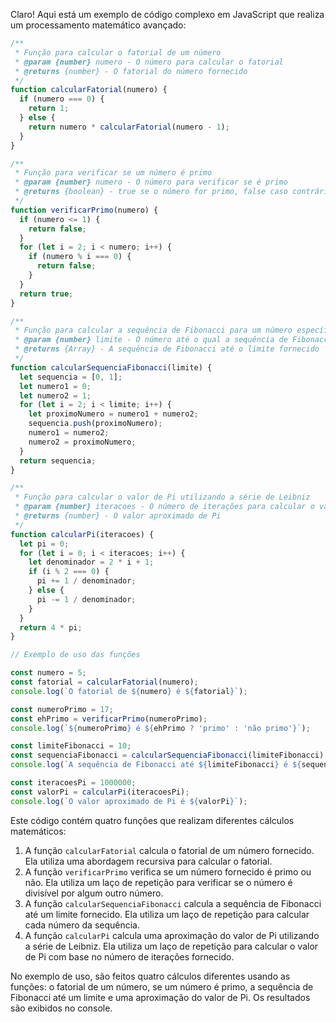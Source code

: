 Claro! Aqui está um exemplo de código complexo em JavaScript que realiza um processamento matemático avançado:

```javascript
/**
 * Função para calcular o fatorial de um número
 * @param {number} numero - O número para calcular o fatorial
 * @returns {number} - O fatorial do número fornecido
 */
function calcularFatorial(numero) {
  if (numero === 0) {
    return 1;
  } else {
    return numero * calcularFatorial(numero - 1);
  }
}

/**
 * Função para verificar se um número é primo
 * @param {number} numero - O número para verificar se é primo
 * @returns {boolean} - true se o número for primo, false caso contrário
 */
function verificarPrimo(numero) {
  if (numero <= 1) {
    return false;
  }
  for (let i = 2; i < numero; i++) {
    if (numero % i === 0) {
      return false;
    }
  }
  return true;
}

/**
 * Função para calcular a sequência de Fibonacci para um número específico
 * @param {number} limite - O número até o qual a sequência de Fibonacci será calculada
 * @returns {Array} - A sequência de Fibonacci até o limite fornecido
 */
function calcularSequenciaFibonacci(limite) {
  let sequencia = [0, 1];
  let numero1 = 0;
  let numero2 = 1;
  for (let i = 2; i < limite; i++) {
    let proximoNumero = numero1 + numero2;
    sequencia.push(proximoNumero);
    numero1 = numero2;
    numero2 = proximoNumero;
  }
  return sequencia;
}

/**
 * Função para calcular o valor de Pi utilizando a série de Leibniz
 * @param {number} iteracoes - O número de iterações para calcular o valor de Pi
 * @returns {number} - O valor aproximado de Pi
 */
function calcularPi(iteracoes) {
  let pi = 0;
  for (let i = 0; i < iteracoes; i++) {
    let denominador = 2 * i + 1;
    if (i % 2 === 0) {
      pi += 1 / denominador;
    } else {
      pi -= 1 / denominador;
    }
  }
  return 4 * pi;
}

// Exemplo de uso das funções

const numero = 5;
const fatorial = calcularFatorial(numero);
console.log(`O fatorial de ${numero} é ${fatorial}`);

const numeroPrimo = 17;
const ehPrimo = verificarPrimo(numeroPrimo);
console.log(`${numeroPrimo} é ${ehPrimo ? 'primo' : 'não primo'}`);

const limiteFibonacci = 10;
const sequenciaFibonacci = calcularSequenciaFibonacci(limiteFibonacci);
console.log(`A sequência de Fibonacci até ${limiteFibonacci} é ${sequenciaFibonacci}`);

const iteracoesPi = 1000000;
const valorPi = calcularPi(iteracoesPi);
console.log(`O valor aproximado de Pi é ${valorPi}`);
```

Este código contém quatro funções que realizam diferentes cálculos matemáticos:

1. A função `calcularFatorial` calcula o fatorial de um número fornecido. Ela utiliza uma abordagem recursiva para calcular o fatorial.
2. A função `verificarPrimo` verifica se um número fornecido é primo ou não. Ela utiliza um laço de repetição para verificar se o número é divisível por algum outro número.
3. A função `calcularSequenciaFibonacci` calcula a sequência de Fibonacci até um limite fornecido. Ela utiliza um laço de repetição para calcular cada número da sequência.
4. A função `calcularPi` calcula uma aproximação do valor de Pi utilizando a série de Leibniz. Ela utiliza um laço de repetição para calcular o valor de Pi com base no número de iterações fornecido.

No exemplo de uso, são feitos quatro cálculos diferentes usando as funções: o fatorial de um número, se um número é primo, a sequência de Fibonacci até um limite e uma aproximação do valor de Pi. Os resultados são exibidos no console.